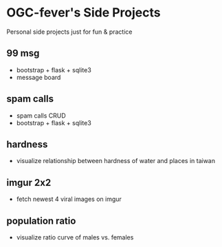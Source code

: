 # OGC-fever's Side Projects

Personal side projects just for fun & practice

## 99 msg
- bootstrap + flask + sqlite3
- message board

## spam calls
- spam calls CRUD
- bootstrap + flask + sqlite3

## hardness
- visualize relationship between hardness of water and places in taiwan

## imgur 2x2
- fetch newest 4 viral images on imgur

## population ratio
- visualize ratio curve of males vs. females
